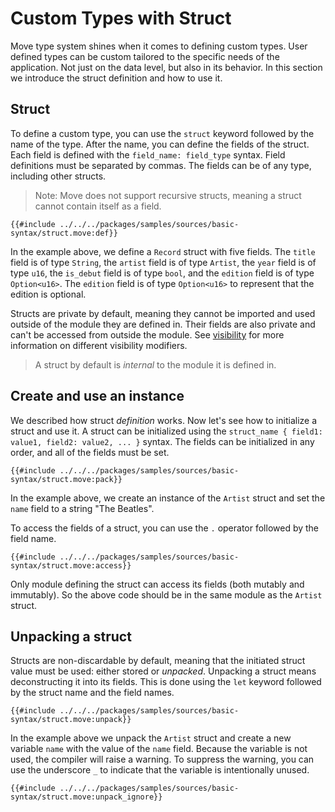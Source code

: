 # Custom Types with Struct

Move type system shines when it comes to defining custom types. User defined types can be custom tailored to the specific needs of the application. Not just on the data level, but also in its behavior. In this section we introduce the struct definition and how to use it.

## Struct

To define a custom type, you can use the `struct` keyword followed by the name of the type. After the name, you can define the fields of the struct. Each field is defined with the `field_name: field_type` syntax. Field definitions must be separated by commas. The fields can be of any type, including other structs.

> Note: Move does not support recursive structs, meaning a struct cannot contain itself as a field.

```move
{{#include ../../../packages/samples/sources/basic-syntax/struct.move:def}}
```

In the example above, we define a `Record` struct with five fields. The `title` field is of type `String`, the `artist` field is of type `Artist`, the `year` field is of type `u16`, the `is_debut` field is of type `bool`, and the `edition` field is of type `Option<u16>`. The `edition` field is of type `Option<u16>` to represent that the edition is optional.

Structs are private by default, meaning they cannot be imported and used outside of the module they are defined in. Their fields are also private and can't be accessed from outside the module. See [visibility](./visibility.md) for more information on different visibility modifiers.

> A struct by default is _internal_ to the module it is defined in.

## Create and use an instance

We described how struct _definition_ works. Now let's see how to initialize a struct and use it. A struct can be initialized using the `struct_name { field1: value1, field2: value2, ... }` syntax. The fields can be initialized in any order, and all of the fields must be set.

```move
{{#include ../../../packages/samples/sources/basic-syntax/struct.move:pack}}
```

In the example above, we create an instance of the `Artist` struct and set the `name` field to a string "The Beatles".

To access the fields of a struct, you can use the `.` operator followed by the field name.

```move
{{#include ../../../packages/samples/sources/basic-syntax/struct.move:access}}
```

Only module defining the struct can access its fields (both mutably and immutably). So the above code should be in the same module as the `Artist` struct.

<!-- ## Accessing Fields

Struct fields are private and can be accessed only by the module defining the struct. To access the fields of a struct, you can use the `.` operator followed by the field name.

```move
# anchor: access
{{#include ../../../packages/samples/sources/basic-syntax/struct.move:access}}
```
-->

## Unpacking a struct

Structs are non-discardable by default, meaning that the initiated struct value must be used: either stored or _unpacked_. Unpacking a struct means deconstructing it into its fields. This is done using the `let` keyword followed by the struct name and the field names.

```move
{{#include ../../../packages/samples/sources/basic-syntax/struct.move:unpack}}
```

In the example above we unpack the `Artist` struct and create a new variable `name` with the value of the `name` field. Because the variable is not used, the compiler will raise a warning. To suppress the warning, you can use the underscore `_` to indicate that the variable is intentionally unused.

```move
{{#include ../../../packages/samples/sources/basic-syntax/struct.move:unpack_ignore}}
```
